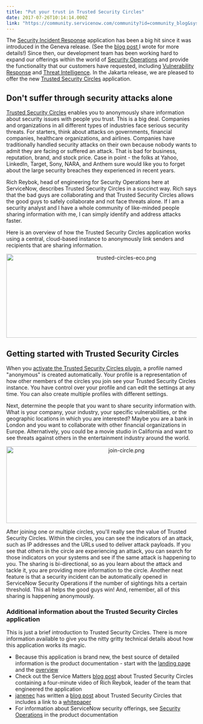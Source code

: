 ```yaml
---
title: "Put your trust in Trusted Security Circles"
date: 2017-07-26T10:14:14.000Z
link: "https://community.servicenow.com/community?id=community_blog&sys_id=967ca2e1dbd0dbc01dcaf3231f961924"
---
```

<p style="text-align: left;">The <a title="ocs.servicenow.com/bundle/jakarta-security-management/page/product/security-incident-response/reference/sir-landing-page.html" href="https://docs.servicenow.com/bundle/jakarta-security-management/page/product/security-incident-response/reference/sir-landing-page.html">Security Incident Response</a> application has been a big hit since it was introduced in the Geneva release. (See the <a title="" _jive_internal="true" href="/community/security-risk/blog/2015/11/12/introducing-the-new-security-incident-response-application">blog post </a>I wrote for more details!) Since then, our development team has been working hard to expand our offerings within the world of <a title="ocs.servicenow.com/bundle/jakarta-security-management/page/product/planning-and-policy/concept/c_SecurityManagement.html" href="https://docs.servicenow.com/bundle/jakarta-security-management/page/product/planning-and-policy/concept/c_SecurityManagement.html">Security Operations</a> and provide the functionality that our customers have requested, including <a title="ocs.servicenow.com/bundle/jakarta-security-management/page/product/vulnerability-response/reference/vuln-landing-page.html" href="https://docs.servicenow.com/bundle/jakarta-security-management/page/product/vulnerability-response/reference/vuln-landing-page.html">Vulnerability Response</a> and <a title="ocs.servicenow.com/bundle/jakarta-security-management/page/product/threat-intelligence/reference/threat-intel-landing-page.html" href="https://docs.servicenow.com/bundle/jakarta-security-management/page/product/threat-intelligence/reference/threat-intel-landing-page.html">Threat Intelligence</a>. In the Jakarta release, we are pleased to offer the new <a title="ocs.servicenow.com/bundle/jakarta-security-management/page/product/trusted-circles/reference/trusted-circles-landing-page.html" href="https://docs.servicenow.com/bundle/jakarta-security-management/page/product/trusted-circles/reference/trusted-circles-landing-page.html">Trusted Security Circles</a> application.</p><p></p><h2>Don't suffer through security attacks alone</h2><p><a title="ocs.servicenow.com/bundle/jakarta-security-management/page/product/trusted-circles/concept/trusted-circles.html" href="https://docs.servicenow.com/bundle/jakarta-security-management/page/product/trusted-circles/concept/trusted-circles.html">Trusted Security Circles</a> enables you to anonymously share information about security issues with people you trust. This is a big deal. Companies and organizations in all different types of industries face serious security threats. For starters, think about attacks on governments, financial companies, healthcare organizations, and airlines. Companies have traditionally handled security attacks on their own because nobody wants to admit they are facing or suffered an attack. That is bad for business, reputation, brand, and stock price. Case in point - the folks at Yahoo, LinkedIn, Target, Sony, NARA, and Anthem sure would like you to forget about the large security breaches they experienced in recent years.</p><p></p><p>Rich Reybok, head of engineering for Security Operations here at ServiceNow, describes Trusted Security Circles in a succinct way. Rich says that the bad guys are collaborating and that Trusted Security Circles allows the good guys to safely collaborate and not face threats alone. If I am a security analyst and I have a whole community of like-minded people sharing information with me, I can simply identify and address attacks faster.</p><p></p><p>Here is an overview of how the Trusted Security Circles application works using a central, cloud-based instance to anonymously link senders and recipients that are sharing information.</p><p style="text-align: center;"><img   alt="trusted-circles-eco.png" class="image-1 jive-image" src="cd3dc08adb509fc03eb27a9e0f961969.iix" style="width: 620px; height: 222px;"/></p><p></p><h2>Getting started with Trusted Security Circles</h2><p>When you <a title="ocs.servicenow.com/bundle/jakarta-security-management/page/product/trusted-circles/task/activate-trusted-circles.html" href="https://docs.servicenow.com/bundle/jakarta-security-management/page/product/trusted-circles/task/activate-trusted-circles.html">activate the Trusted Security Circles plugin</a>, a profile named "anonymous" is created automatically. Your profile is a representation of how other members of the circles you join see your Trusted Security Circles instance. You have control over your profile and can edit the settings at any time. You can also create multiple profiles with different settings.</p><p></p><p>Next, determine the people that you want to share security information with. What is your company, your industry, your specific vulnerabilities, or the geographic locations in which you are interested? Maybe you are a bank in London and you want to collaborate with other financial organizations in Europe. Alternatively, you could be a movie studio in California and want to see threats against others in the entertainment industry around the world.</p><p style="text-align: center;"><img   alt="join-circle.png" class="image-2 jive-image" src="b5caa3bddb581fc03eb27a9e0f961905.iix" style="width: 620px; height: 203px;"/></p><p></p><p>After joining one or multiple circles, you'll really see the value of Trusted Security Circles. Within the circles, you can see the indicators of an attack, such as IP addresses and the URLs used to deliver attack payloads. If you see that others in the circle are experiencing an attack, you can search for those indicators on your systems and see if the same attack is happening to you. The sharing is bi-directional, so as you learn about the attack and tackle it, you are providing more information to the circle. Another neat feature is that a security incident can be automatically opened in ServiceNow Security Operations if the number of sightings hits a certain threshold. This all helps the good guys win! And, remember, all of this sharing is happening anonymously.</p><p></p><h3>Additional information about the Trusted Security Circles application</h3><p>This is just a brief introduction to Trusted Security Circles. There is more information available to give you the nitty gritty technical details about how this application works its magic.</p><ul><li>Because this application is brand new, the best source of detailed information is the product documentation - start with the <a title="ocs.servicenow.com/bundle/jakarta-security-management/page/product/trusted-circles/reference/trusted-circles-landing-page.html" href="https://docs.servicenow.com/bundle/jakarta-security-management/page/product/trusted-circles/reference/trusted-circles-landing-page.html">landing page</a> and the <a title="ocs.servicenow.com/bundle/jakarta-security-management/page/product/trusted-circles/concept/trusted-circles.html" href="https://docs.servicenow.com/bundle/jakarta-security-management/page/product/trusted-circles/concept/trusted-circles.html">overview</a></li><li>Check out the Service Matters <a title="ervicematters.servicenow.com/2017/05/09/new-in-jakarta-trusted-security-circles/" href="https://servicematters.servicenow.com/2017/05/09/new-in-jakarta-trusted-security-circles/">blog post</a> about Trusted Security Circles containing a four-minute video of Rich Reybok, leader of the team that engineered the application</li><li><a title="janenec" __default_attr="73458" __jive_macro_name="user" class="jive_macro jive_macro_user" data-orig-content="janenec" data-renderedposition="1226.390625_38_68_16" href="/community?id=community_user_profile&user=dcf316addb1c1fc09c9ffb651f9619d6">janenec</a> has written a <a title="" _jive_internal="true" href="/community?id=community_blog&sys_id=ecfc62a5dbd0dbc01dcaf3231f9619a9">blog post</a> about Trusted Security Circles that includes a link to a <a title="ww.servicenow.com/content/dam/servicenow/documents/whitepapers/wp-trusted-security-circles.pdf" href="https://www.servicenow.com/content/dam/servicenow/documents/whitepapers/wp-trusted-security-circles.pdf">whitepaper</a></li><li>For information about ServiceNow security offerings, see <a title="ocs.servicenow.com/bundle/jakarta-security-management/page/product/planning-and-policy/concept/c_SecurityManagement.html" href="https://docs.servicenow.com/bundle/jakarta-security-management/page/product/planning-and-policy/concept/c_SecurityManagement.html">Security Operations</a> in the product documentation</li></ul>